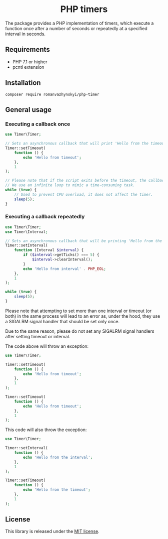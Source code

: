 <p align="center">
    <h1 align="center">PHP timers</h1>
</p>

The package provides a PHP implementation of timers, which execute a function
once after a number of seconds or repeatedly at a specified interval in seconds.

## Requirements
- PHP 7.1 or higher
- pcntl extension

## Installation
```shell
composer require romanvazhynskyi/php-timer
```

## General usage

### Executing a callback once
```php
use Timer\Timer;

// Sets an asynchronous callback that will print 'Hello from the timeout' after 1 second.
Timer::setTimeout(
    function () {
        echo 'Hello from timeout';
    },
    1
);

// Please note that if the script exits before the timeout, the callback will not be called.
// We use an infinite loop to mimic a time-consuming task.
while (true) {
    // Used to prevent CPU overload, it does not affect the timer.
    sleep(5);
}
```

### Executing a callback repeatedly
```php
use Timer\Timer;
use Timer\Interval;

// Sets an asynchronous callback that will be printing 'Hello from the interval' 5 times at 1 second interval
Timer::setInterval(
    function (Interval $interval) {
        if ($interval->getTicks() === 5) {
            $interval->clearInterval();
        }
        echo 'Hello from interval' . PHP_EOL;
    },
    1
);

while (true) {
    sleep(5);
}
```

Please note that attempting to set more than one interval or timeout (or both) in the same process
will lead to an error as, under the hood, they use a SIGALRM signal handler that should be set only once.

Due to the same reason, please do not set any SIGALRM signal handlers after setting timeout or interval.

The code above will throw an exception:
```php
use Timer\Timer;

Timer::setTimeout(
    function () {
        echo 'Hello from timeout';
    },
    1
);

Timer::setTimeout(
    function () {
        echo 'Hello from timeout';
    },
    1
);

```
This code will also throw the exception:
```php
use Timer\Timer;

Timer::setInterval(
    function () {
        echo 'Hello from the interval';
    },
    1
);

Timer::setTimeout(
    function () {
        echo 'Hello from the timeout';
    },
    1
);
```

## License
This library is released under the [MIT license](LICENSE).
